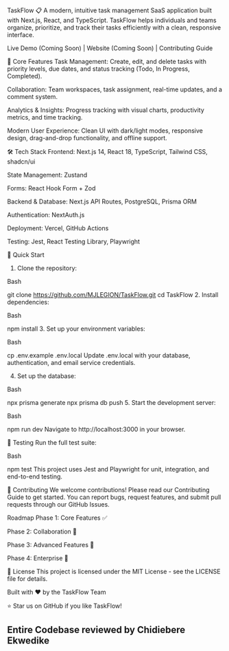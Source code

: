 TaskFlow 📋
A modern, intuitive task management SaaS application built with Next.js, React, and TypeScript. TaskFlow helps individuals and teams organize, prioritize, and track their tasks efficiently with a clean, responsive interface.

Live Demo (Coming Soon) | Website (Coming Soon) | Contributing Guide

🌟 Core Features
Task Management: Create, edit, and delete tasks with priority levels, due dates, and status tracking (Todo, In Progress, Completed).

Collaboration: Team workspaces, task assignment, real-time updates, and a comment system.

Analytics & Insights: Progress tracking with visual charts, productivity metrics, and time tracking.

Modern User Experience: Clean UI with dark/light modes, responsive design, drag-and-drop functionality, and offline support.

🛠️ Tech Stack
Frontend: Next.js 14, React 18, TypeScript, Tailwind CSS, shadcn/ui

State Management: Zustand

Forms: React Hook Form + Zod

Backend & Database: Next.js API Routes, PostgreSQL, Prisma ORM

Authentication: NextAuth.js

Deployment: Vercel, GitHub Actions

Testing: Jest, React Testing Library, Playwright

🚀 Quick Start
1. Clone the repository:

Bash

git clone https://github.com/MJLEGION/TaskFlow.git
cd TaskFlow
2. Install dependencies:

Bash

npm install
3. Set up your environment variables:

Bash

cp .env.example .env.local
Update .env.local with your database, authentication, and email service credentials.

4. Set up the database:

Bash

npx prisma generate
npx prisma db push
5. Start the development server:

Bash

npm run dev
Navigate to http://localhost:3000 in your browser.

🧪 Testing
Run the full test suite:

Bash

npm test
This project uses Jest and Playwright for unit, integration, and end-to-end testing.

🤝 Contributing
We welcome contributions! Please read our Contributing Guide to get started. You can report bugs, request features, and submit pull requests through our GitHub Issues.

Roadmap
Phase 1: Core Features ✅

Phase 2: Collaboration 🚧

Phase 3: Advanced Features 📅

Phase 4: Enterprise 🔮

📄 License
This project is licensed under the MIT License - see the LICENSE file for details.

Built with ❤️ by the TaskFlow Team

⭐ Star us on GitHub if you like TaskFlow!

## Entire Codebase reviewed by Chidiebere Ekwedike
